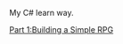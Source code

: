 My C# learn way.

[Part 1:Building a Simple RPG](https://scottlilly.com/learn-c-by-building-a-simple-rpg-index/)
